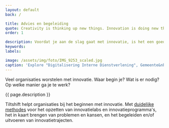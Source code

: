 ```yaml
---
layout: default
back: /

title: Advies en begeleiding
quote: Creativity is thinking up new things. Innovation is doing new things.
order: 1

description: Voordat je aan de slag gaat met innovatie, is het een goed idee om duidelijk te formuleren wat je eigenlijk wil bereiken. En om in kaart te brengen welke problemen en ideeën er al leven op de werkvloer. Tiltshift helpt hierbij, strategie en executie.
keywords: 
labels:

image: /assets/img/foto/IMG_9253_scaled.jpg
caption: 'Explore "Digitalisering Interne Dienstverlening", Gemeente&nbsp;Amsterdam'
---
```

Veel organisaties worstelen met innovatie. Waar begin je? Wat is er nodig? Op welke manier ga je te werk?

{{ page.description }}

Tiltshift helpt organisaties bij het beginnen met innovatie. Met [duidelijke methodes](/methodes/) voor het opzetten van innovatielabs en innovatieprogramma's, het in kaart brengen van problemen en kansen, en het begeleiden en/of uitvoeren van innovatietrajecten.
